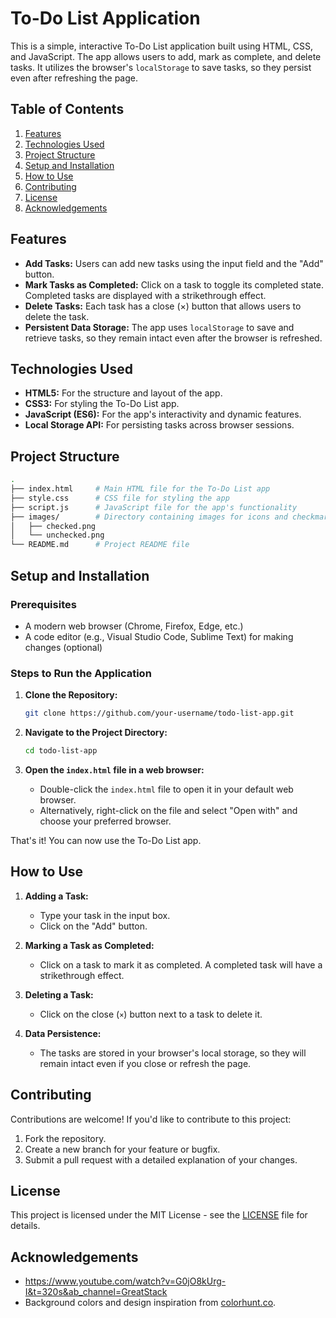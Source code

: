 
# To-Do List Application

This is a simple, interactive To-Do List application built using HTML, CSS, and JavaScript. The app allows users to add, mark as complete, and delete tasks. It utilizes the browser's `localStorage` to save tasks, so they persist even after refreshing the page.

## Table of Contents

1. [Features](#features)
2. [Technologies Used](#technologies-used)
3. [Project Structure](#project-structure)
4. [Setup and Installation](#setup-and-installation)
5. [How to Use](#how-to-use)
6. [Contributing](#contributing)
7. [License](#license)
8. [Acknowledgements](#acknowledgements)

## Features

- **Add Tasks:** Users can add new tasks using the input field and the "Add" button.
- **Mark Tasks as Completed:** Click on a task to toggle its completed state. Completed tasks are displayed with a strikethrough effect.
- **Delete Tasks:** Each task has a close (×) button that allows users to delete the task.
- **Persistent Data Storage:** The app uses `localStorage` to save and retrieve tasks, so they remain intact even after the browser is refreshed.

## Technologies Used

- **HTML5:** For the structure and layout of the app.
- **CSS3:** For styling the To-Do List app.
- **JavaScript (ES6):** For the app's interactivity and dynamic features.
- **Local Storage API:** For persisting tasks across browser sessions.

## Project Structure

```bash
.
├── index.html     # Main HTML file for the To-Do List app
├── style.css      # CSS file for styling the app
├── script.js      # JavaScript file for the app's functionality
├── images/        # Directory containing images for icons and checkmarks
│   ├── checked.png
│   └── unchecked.png
└── README.md      # Project README file
```

## Setup and Installation

### Prerequisites

- A modern web browser (Chrome, Firefox, Edge, etc.)
- A code editor (e.g., Visual Studio Code, Sublime Text) for making changes (optional)

### Steps to Run the Application

1. **Clone the Repository:**

   ```bash
   git clone https://github.com/your-username/todo-list-app.git
   ```
   
2. **Navigate to the Project Directory:**

   ```bash
   cd todo-list-app
   ```

3. **Open the `index.html` file in a web browser:**

   - Double-click the `index.html` file to open it in your default web browser.
   - Alternatively, right-click on the file and select "Open with" and choose your preferred browser.

That's it! You can now use the To-Do List app.

## How to Use

1. **Adding a Task:**
   - Type your task in the input box.
   - Click on the "Add" button.

2. **Marking a Task as Completed:**
   - Click on a task to mark it as completed. A completed task will have a strikethrough effect.

3. **Deleting a Task:**
   - Click on the close (`×`) button next to a task to delete it.

4. **Data Persistence:**
   - The tasks are stored in your browser's local storage, so they will remain intact even if you close or refresh the page.

## Contributing

Contributions are welcome! If you'd like to contribute to this project:

1. Fork the repository.
2. Create a new branch for your feature or bugfix.
3. Submit a pull request with a detailed explanation of your changes.

## License

This project is licensed under the MIT License - see the [LICENSE](LICENSE) file for details.

## Acknowledgements

- https://www.youtube.com/watch?v=G0jO8kUrg-I&t=320s&ab_channel=GreatStack
- Background colors and design inspiration from [colorhunt.co](https://colorhunt.co/).
